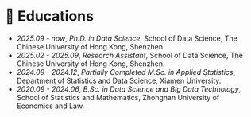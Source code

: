 # 📖 Educations
- *2025.09 - now*, *Ph.D. in Data Science*, School of Data Science, The Chinese University of Hong Kong, Shenzhen.
- *2025.02 - 2025.09*, *Research Assistant*, School of Data Science, The Chinese University of Hong Kong, Shenzhen.
- *2024.09 - 2024.12*, *Partially Completed M.Sc. in Applied Statistics*, Department of Statistics and Data Science, Xiamen University.
- *2020.09 - 2024.06*, *B.Sc. in Data Science and Big Data Technology*, School of Statistics and Mathematics, Zhongnan University of Economics and Law.
